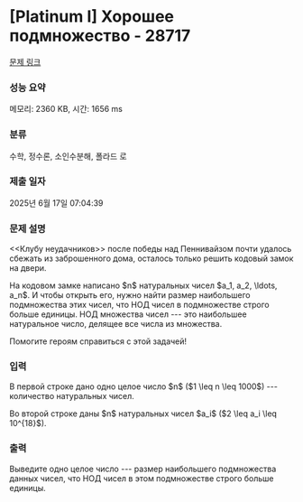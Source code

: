 # [Platinum I] Хорошее подмножество - 28717 

[문제 링크](https://www.acmicpc.net/problem/28717) 

### 성능 요약

메모리: 2360 KB, 시간: 1656 ms

### 분류

수학, 정수론, 소인수분해, 폴라드 로

### 제출 일자

2025년 6월 17일 07:04:39

### 문제 설명

<p><<Клубу неудачников>> после победы над Пеннивайзом почти удалось сбежать из заброшенного дома, осталось только решить кодовый замок на двери. </p>

<p>На кодовом замке написано $n$ натуральных чисел $a_1, a_2, \ldots, a_n$. И чтобы открыть его, нужно найти размер наибольшего подмножества этих чисел, что НОД чисел в подмножестве строго больше единицы. НОД множества чисел --- это наибольшее натуральное число, делящее все числа из множества.</p>

<p>Помогите героям справиться с этой задачей!</p>

### 입력 

 <p>В первой строке дано одно целое число $n$ ($1 \leq n \leq 1000$) --- количество натуральных чисел.</p>

<p>Во второй строке даны $n$ натуральных чисел $a_i$ ($2 \leq a_i \leq 10^{18}$).</p>

### 출력 

 <p>Выведите одно целое число --- размер наибольшего подмножества данных чисел, что НОД чисел в этом подмножестве строго больше единицы.</p>

